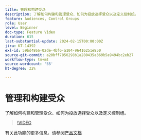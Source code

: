 ```yaml
---
title: 管理和构建受众
description: 了解如何构建和管理受众、如何为投放选择受众以及定义控制组。
feature: Audiences, Control Groups
role: User
level: Beginner
doc-type: Feature Video
duration: 615
last-substantial-update: 2024-02-15T00:00:00Z
jira: KT-14392
exl-id: 59bd4866-02de-4bf6-a104-96416251e850
source-git-commit: a20bff7850298b1a280435a369b5a9494bc2eb27
workflow-type: tm+mt
source-wordcount: '55'
ht-degree: 32%

---
```


# 管理和构建受众

了解如何构建和管理受众、如何为投放选择受众以及定义控制组。

>[!VIDEO](https://video.tv.adobe.com/v/3425861/?learn=on)

有关此功能的更多信息，请参阅[产品文档](https://experienceleague.adobe.com/docs/campaign-web/v8/audiences/audiences/create-audience.html?lang=zh-Hans)
